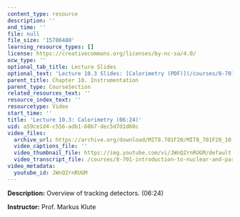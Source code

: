 ```yaml
---
content_type: resource
description: ''
end_time: ''
file: null
file_size: '15786480'
learning_resource_types: []
license: https://creativecommons.org/licenses/by-nc-sa/4.0/
ocw_type: ''
optional_tab_title: Lecture Slides
optional_text: 'Lecture 10.3 Slides: [Calorimetry (PDF)](/courses/8-701-introduction-to-nuclear-and-particle-physics-fall-2020/resources/mit8_701f20_lec10-3)'
parent_title: Chapter 10. Instrumentation
parent_type: CourseSection
related_resources_text: ''
resource_index_text: ''
resourcetype: Video
start_time: ''
title: 'Lecture 10.3: Calorimetry (06:24)'
uid: a59ce1d4-c556-adb1-60b7-dec5d7d1d60c
video_files:
  archive_url: https://archive.org/download/MIT8.701F20/MIT8_701F20_10-03_calorimeter_300k.mp4
  video_captions_file: ''
  video_thumbnail_file: https://img.youtube.com/vi/JWnQZrnRUGM/default.jpg
  video_transcript_file: /courses/8-701-introduction-to-nuclear-and-particle-physics-fall-2020/43c663b0676d79c96568d18f574315c1_JWnQZrnRUGM.pdf
video_metadata:
  youtube_id: JWnQZrnRUGM
---
```


**Description:** Overview of tracking detectors. (06:24)

**Instructor:** Prof. Markus Klute

